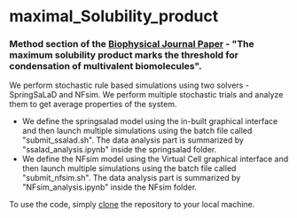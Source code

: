 # maximal_Solubility_product
### Method section of the [Biophysical Journal Paper](https://www.cell.com/biophysj/pdf/S0006-3495(23)00209-6.pdf) - "The maximum solubility product marks the threshold for condensation of multivalent biomolecules".
We perform stochastic rule based simulations using two solvers - SpringSaLaD and NFsim. We perform multiple stochastic trials and analyze them to get average properties of the system.
 - We define the springsalad model using the in-built graphical interface and then launch multiple simulations using the batch file called "submit_ssalad.sh". The data analysis part is summarized by "ssalad_analysis.ipynb" inside the springsalad folder.
 - We define the NFsim model using the Virtual Cell graphical interface and then launch multiple simulations using the batch file called "submit_nfsim.sh". The data analysis part is summarized by "NFsim_analysis.ipynb" inside the NFsim folder.


To use the code, simply <a href="https://docs.github.com/en/repositories/creating-and-managing-repositories/cloning-a-repository" target="_top">clone</a> the repository to your local machine.
